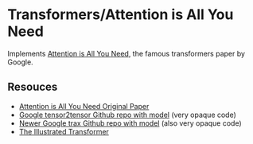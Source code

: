 # Transformers/Attention is All You Need
Implements [Attention is All You Need](https://arxiv.org/abs/1706.03762), the famous transformers paper by Google.

## Resouces
- [Attention is All You Need Original Paper](https://arxiv.org/abs/1706.03762)
- [Google tensor2tensor Github repo with model](https://github.com/tensorflow/tensor2tensor/blob/master/tensor2tensor/models/transformer.py) (very opaque code)
- [Newer Google trax Github repo with model](https://github.com/google/trax/blob/master/trax/models/transformer.py) (also very opaque code)
- [The Illustrated Transformer](http://jalammar.github.io/illustrated-transformer/)